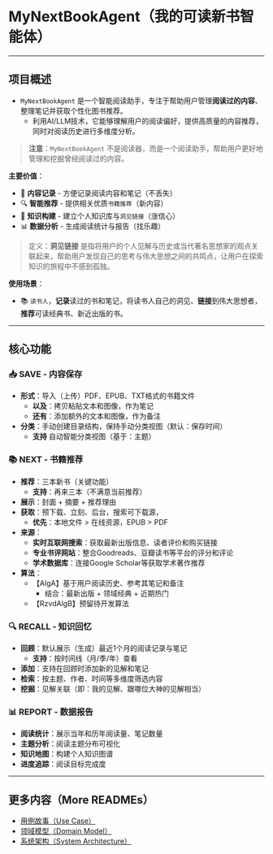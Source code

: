 # MyNextBookAgent（我的可读新书智能体）

---
## 项目概述

- `MyNextBookAgent` 是一个智能阅读助手，专注于帮助用户管理**阅读过的内容**、整理笔记并获取个性化图书推荐。
  - 利用AI/LLM技术，它能够理解用户的阅读偏好，提供高质量的内容推荐，同时对阅读历史进行多维度分析。

> **注意**：`MyNextBookAgent` 不是阅读器，而是一个阅读助手，帮助用户更好地管理和挖掘曾经阅读过的内容。

**主要价值**：
- 📝 **内容记录** - 方便记录阅读内容和笔记（不丢失）
- 🔍 **智能推荐** - 提供相关优质`书籍推荐`（新内容）
- 🧠 **知识构建** - 建立个人知识库与`洞见链接`（涨信心）
- 📊 **数据分析** - 生成阅读统计与报告（找乐趣）

> 定义：**洞见链接** 是指将用户的个人见解与历史或当代著名思想家的观点关联起来，帮助用户发现自己的思考与伟大思想之间的共鸣点，让用户在探索知识的旅程中不感到孤独。

**使用场景**：
- 📚 `读书人`，**记录**读过的书和笔记，将读书人自己的洞见、**链接**到伟大思想者，**推荐**可读经典书、新近出版的书。

---
## 核心功能

### 📥 SAVE - 内容保存

* **形式**：导入（上传）PDF、EPUB、TXT格式的书籍文件
  * **以及**：拷贝粘贴文本和图像，作为笔记
  * **还有**：添加额外的文本和图像，作为备注
* **分类**：手动创建目录结构，保持手动分类视图（默认：保存时间）
  * **支持** 自动智能分类视图（基于：主题）

### 📚 NEXT - 书籍推荐

* **推荐**：三本新书（关键功能）
  * **支持**：再来三本（不满意当前推荐）
* **展示**：封面 + 摘要 + 推荐理由
* **获取**：预下载、立刻、后台，搜索可下载源，
  * **优先**：本地文件 > 在线资源，EPUB > PDF
* **来源**：
  * **实时互联网搜索**：获取最新出版信息、读者评价和购买链接
  * **专业书评网站**：整合Goodreads、豆瓣读书等平台的评分和评论
  * **学术数据库**：连接Google Scholar等获取学术著作推荐
* **算法**：
  * 【AlgA】基于用户阅读历史、参考其笔记和备注
    * 结合：最新出版 + 领域经典 + 近期热门
  * 【RzvdAlgB】预留待开发算法

### 🔍 RECALL - 知识回忆

* **回顾**：默认展示（生成）最近1个月的阅读记录与笔记
  * **支持**：按时间线（月/季/年）查看
* **添加**：支持在回顾时添加新的见解和笔记
* **检索**：按主题、作者、时间等多维度筛选内容
* **挖掘**：见解关联（即：我的见解、跟哪位大神的见解相当）

### 📊 REPORT - 数据报告

* **阅读统计**：展示当年和历年阅读量、笔记数量
* **主题分析**：阅读主题分布可视化
* **知识地图**：构建个人知识图谱
* **进度追踪**：阅读目标完成度


---
## 更多内容（More READMEs）
- [用例故事（Use Case）](README-UseCase.md)
- [领域模型（Domain Model）](README-DomainModel.md)
- [系统架构（System Architecture）](README-SystemArchitecture.md)
